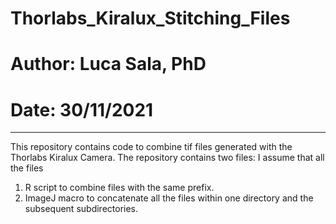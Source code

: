 # Thorlabs_Kiralux_Stitching_Files
# Author: Luca Sala, PhD
# Date: 30/11/2021
---

This repository contains code to combine tif files generated with the Thorlabs Kiralux Camera. The repository contains two files:
I assume that all the files

1. R script to combine files with the same prefix.
2. ImageJ macro to concatenate all the files within one directory and the subsequent subdirectories.



